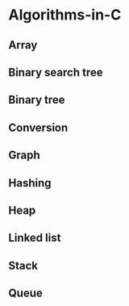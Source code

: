 # Algorithms-in-C

## Array 

## Binary search tree

## Binary tree

## Conversion 

## Graph

## Hashing

## Heap

## Linked list

## Stack

## Queue








